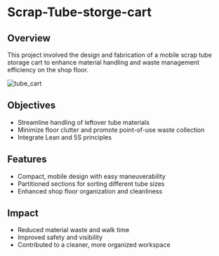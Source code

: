# Scrap-Tube-storge-cart
## Overview
This project involved the design and fabrication of a mobile scrap tube storage cart to enhance material handling and waste management efficiency on the shop floor.

![tube_cart](https://github.com/user-attachments/assets/78e841af-1cc6-4fb0-9d76-0881d9076f5b)

## Objectives
- Streamline handling of leftover tube materials
- Minimize floor clutter and promote point-of-use waste collection
- Integrate Lean and 5S principles

## Features
- Compact, mobile design with easy maneuverability
- Partitioned sections for sorting different tube sizes
- Enhanced shop floor organization and cleanliness

## Impact
- Reduced material waste and walk time
- Improved safety and visibility
- Contributed to a cleaner, more organized workspace
